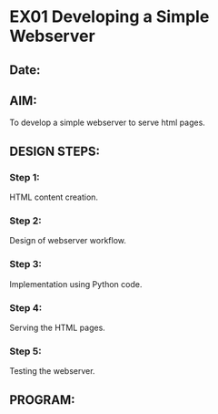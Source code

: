 # EX01 Developing a Simple Webserver
## Date:

## AIM:
To develop a simple webserver to serve html pages.

## DESIGN STEPS:
### Step 1: 
HTML content creation.

### Step 2:
Design of webserver workflow.

### Step 3:
Implementation using Python code.

### Step 4:
Serving the HTML pages.

### Step 5:
Testing the webserver.

## PROGRAM:
<!DOCTYPE html>
<html lang="en">

<head>
    <meta charset="UTF-8">
    <meta name="viewport" content="width=device-width, initial-scale=1.0">
    <title>Document</title>
    <link rel="stylesheet" href="https://cdn.jsdelivr.net/npm/bootstrap-icons@1.11.3/font/bootstrap-icons.min.css">
    <link href="https://cdn.jsdelivr.net/npm/bootstrap@5.3.3/dist/css/bootstrap.min.css" rel="stylesheet"
        integrity="sha384-QWTKZyjpPEjISv5WaRU9OFeRpok6YctnYmDr5pNlyT2bRjXh0JMhjY6hW+ALEwIH" crossorigin="anonymous">
</head>

<body>
    <style>
        .icon {
            color: red;
            font-size: 25px;
            padding: 1%;
        }

        .icon:hover {
            color: gray;
        }

        a {
            padding: 10px;
            font-family: 'Courier New';
            color: rgb(123, 192, 201);
            text-decoration: dotted;
            font-size: 20px;

        }

        a:hover {
            color: red;
        }
    </style>
    <div style="height: 100%; background-color: #615b5b;">


        <div style="display: flex; height: 30%; background-color:rgb(18, 18, 26);">
            <div style="width: 9%; padding-top :2%">
                <img style="width: 100%;" src="gaming.png" alt="">
                
            </div>
            <div style="width: 60%; padding:5%; padding-left: 2%">
                <a href=""><b>HOME</b></a>
                <a href=""><b>GAME</b></a>
                <a href=""><b>CAR GAME</b></a>
                <a href=""><b>DRIVING</b></a>
                <a href=""><b>ABOUT</b></a>
            </div>
            <div style="width: 20%; padding-top: 5%;">
                <input style="height: 30px;
                width: 80%;
                background-image : url(search.png);
                background-size: contain;
                background-repeat : no-repeat;
                border-radius : 15px;
                padding-left : 40px; " type="text" name="search" >

            </div>
        </div>

        <div style="display:flex; height: 30px;">

            <div style="width: 100%; padding-top:0%;">
                <div id="carouselExampleIndicators" class="carousel slide" data-bs-ride="carousel">
                    <div class="carousel-indicators">
                        <button type="button" data-bs-target="#carouselExampleIndicators" data-bs-slide-to="0"
                            class="active" aria-current="true" aria-label="Slide 1"></button>
                        <button type="button" data-bs-target="#carouselExampleIndicators" data-bs-slide-to="1"
                            aria-label="Slide 2"></button>
                        <button type="button" data-bs-target="#carouselExampleIndicators" data-bs-slide-to="2"
                            aria-label="Slide 3"></button>
                        <button type="button" data-bs-target="#carouselExampleIndicators" data-bs-slide-to="3"
                            aria-label="Slide 4"></button>
                        <button type="button" data-bs-target="#carouselExampleIndicators" data-bs-slide-to="4"
                            aria-label="Slide 5"></button>
                    </div>
                    <div class="carousel-inner">
                        <div class="carousel-item active">
                            <img src="p.png" class="d-block w-100" alt="...">
                        </div>
                        <div class="carousel-item">
                            <img src="game.png" class="d-block w-100" alt="...">
                        </div>
                        <div class="carousel-item">
                            <img src="third.png" class="d-block w-100" alt="...">
                        </div>
                        <div class="carousel-item">
                            <img src="123.png" class="d-block w-100" alt="...">
                        </div>
                        <div class="carousel-item">
                            <img src="four.png" class="d-block w-100" alt="...">
                        </div>
                    </div>
                    <button class="carousel-control-prev" type="button" data-bs-target="#carouselExampleIndicators"
                        data-bs-slide="prev">
                        <span class="carousel-control-prev-icon" aria-hidden="true"></span>
                        <span class="visually-hidden">Previous</span>
                    </button>
                    <button class="carousel-control-next" type="button" data-bs-target="#carouselExampleIndicators"
                        data-bs-slide="next">
                        <span class="carousel-control-next-icon" aria-hidden="true"></span>
                        <span class="visually-hidden">Next</span>
                    </button>
                </div>
            </div>
        </div>
    </div>
    <script src="https://cdn.jsdelivr.net/npm/bootstrap@5.3.3/dist/js/bootstrap.bundle.min.js"
        integrity="sha384-YvpcrYf0tY3lHB60NNkmXc5s9fDVZLESaAA55NDzOxhy9GkcIdslK1eN7N6jIeHz"
        crossorigin="anonymous"></script>
</body>

</html>

## OUTPUT:
![Screenshot 2024-03-27 131105](https://github.com/jayaseelan2006/simplewebserver/assets/151389443/8f3dfc8b-2f8d-4421-b34e-cb57959f1eb8)



## RESULT:
The program for implementing simple webserver is executed successfully.
